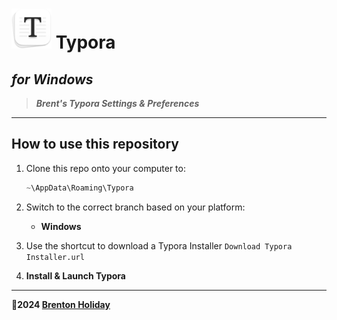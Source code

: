

# ![Typora Icon](https://raw.githubusercontent.com/8rents/_/i/h1/typora.png) Typora 

## *for Windows*

> ***Brent's Typora Settings & Preferences***

---

## How to use this repository

1. Clone this repo onto your computer to:
   ```powershell
   ~\AppData\Roaming\Typora
   ```
   
2. Switch to the correct branch based on your platform:

   - **Windows**
   
3. Use the shortcut to download a Typora Installer
   `Download Typora Installer.url`

4. **Install & Launch Typora**


---

**🤍2024 [Brenton Holiday](https://brenton.holiday/)**